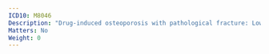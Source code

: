 ```yaml
---
ICD10: M8046
Description: "Drug-induced osteoporosis with pathological fracture: Lower leg"
Matters: No
Weight: 0
---
```

